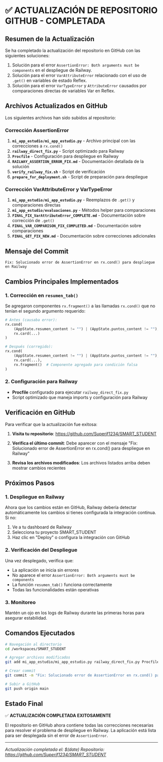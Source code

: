 # ✅ ACTUALIZACIÓN DE REPOSITORIO GITHUB - COMPLETADA

## Resumen de la Actualización

Se ha completado la actualización del repositorio en GitHub con las siguientes soluciones:

1. Solución para el error `AssertionError: Both arguments must be components` en el despliegue de Railway.
2. Solución para el error `VarAttributeError` relacionado con el uso de `.get()` en variables de estado Reflex.
3. Solución para el error `VarTypeError` y `AttributeError` causados por comparaciones directas de variables Var en Reflex.

## Archivos Actualizados en GitHub

Los siguientes archivos han sido subidos al repositorio:

### Corrección AssertionError
1. **`mi_app_estudio/mi_app_estudio.py`** - Archivo principal con las correcciones a `rx.cond()`
2. **`railway_direct_fix.py`** - Script optimizado para Railway
3. **`Procfile`** - Configuración para despliegue en Railway
4. **`RAILWAY_ASSERTION_ERROR_FIX.md`** - Documentación detallada de la solución
5. **`verify_railway_fix.sh`** - Script de verificación
6. **`prepare_for_deployment.sh`** - Script de preparación para despliegue

### Corrección VarAttributeError y VarTypeError
1. **`mi_app_estudio/mi_app_estudio.py`** - Reemplazos de `.get()` y comparaciones directas
2. **`mi_app_estudio/evaluaciones.py`** - Métodos helper para comparaciones
3. **`FINAL_FIX_VarAttributeError_COMPLETE.md`** - Documentación sobre corrección de `.get()`
4. **`FINAL_VAR_COMPARISON_FIX_COMPLETED.md`** - Documentación sobre comparaciones
5. **`FINAL_GET_FIX_NEW.md`** - Documentación sobre correcciones adicionales

## Mensaje del Commit

```
Fix: Solucionado error de AssertionError en rx.cond() para despliegue en Railway
```

## Cambios Principales Implementados

### 1. Corrección en `resumen_tab()`

Se agregaron componentes `rx.fragment()` a las llamadas `rx.cond()` que no tenían el segundo argumento requerido:

```python
# Antes (causaba error):
rx.cond(
    (AppState.resumen_content != "") | (AppState.puntos_content != ""),
    rx.card(...)
)

# Después (corregido):
rx.cond(
    (AppState.resumen_content != "") | (AppState.puntos_content != ""),
    rx.card(...),
    rx.fragment()  # Componente agregado para condición falsa
)
```

### 2. Configuración para Railway

- **Procfile** configurado para ejecutar `railway_direct_fix.py`
- Script optimizado que maneja imports y configuración para Railway

## Verificación en GitHub

Para verificar que la actualización fue exitosa:

1. **Visita tu repositorio**: https://github.com/Superjf1234/SMART_STUDENT

2. **Verifica el último commit**: Debe aparecer con el mensaje "Fix: Solucionado error de AssertionError en rx.cond() para despliegue en Railway"

3. **Revisa los archivos modificados**: Los archivos listados arriba deben mostrar cambios recientes

## Próximos Pasos

### 1. Despliegue en Railway

Ahora que los cambios están en GitHub, Railway debería detectar automáticamente los cambios si tienes configurada la integración continua. Si no:

1. Ve a tu dashboard de Railway
2. Selecciona tu proyecto SMART_STUDENT  
3. Haz clic en "Deploy" o configura la integración con GitHub

### 2. Verificación del Despliegue

Una vez desplegado, verifica que:

- La aplicación se inicia sin errores
- No aparece el error `AssertionError: Both arguments must be components`
- La función `resumen_tab()` funciona correctamente
- Todas las funcionalidades están operativas

### 3. Monitoreo

Mantén un ojo en los logs de Railway durante las primeras horas para asegurar estabilidad.

## Comandos Ejecutados

```bash
# Navegación al directorio
cd /workspaces/SMART_STUDENT

# Agregar archivos modificados
git add mi_app_estudio/mi_app_estudio.py railway_direct_fix.py Procfile RAILWAY_ASSERTION_ERROR_FIX.md verify_railway_fix.sh prepare_for_deployment.sh

# Crear commit
git commit -m "Fix: Solucionado error de AssertionError en rx.cond() para despliegue en Railway"

# Subir a GitHub
git push origin main
```

## Estado Final

✅ **ACTUALIZACIÓN COMPLETADA EXITOSAMENTE**

El repositorio en GitHub ahora contiene todas las correcciones necesarias para resolver el problema de despliegue en Railway. La aplicación está lista para ser desplegada sin el error de `AssertionError`.

---

*Actualización completada el: $(date)*
*Repositorio: https://github.com/Superjf1234/SMART_STUDENT*
